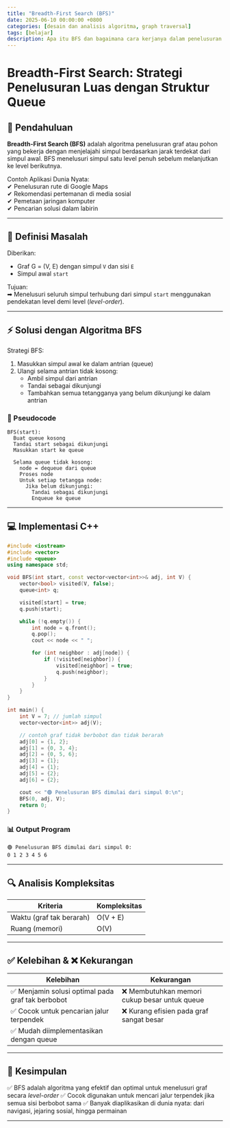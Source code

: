 ```yaml
---
title: "Breadth-First Search (BFS)"
date: 2025-06-10 00:00:00 +0800
categories: [desain dan analisis algoritma, graph traversal]
tags: [belajar]
description: Apa itu BFS dan bagaimana cara kerjanya dalam penelusuran graf?
---
```


# Breadth-First Search: Strategi Penelusuran Luas dengan Struktur Queue

## 📌 Pendahuluan  
**Breadth-First Search (BFS)** adalah algoritma penelusuran graf atau pohon yang bekerja dengan menjelajahi simpul berdasarkan jarak terdekat dari simpul awal. BFS menelusuri simpul satu level penuh sebelum melanjutkan ke level berikutnya.

Contoh Aplikasi Dunia Nyata:  
✔ Penelusuran rute di Google Maps  
✔ Rekomendasi pertemanan di media sosial  
✔ Pemetaan jaringan komputer  
✔ Pencarian solusi dalam labirin  

---

## 🎯 Definisi Masalah  
Diberikan:  
- Graf G = (V, E) dengan simpul `V` dan sisi `E`  
- Simpul awal `start`  

Tujuan:  
➡ Menelusuri seluruh simpul terhubung dari simpul `start` menggunakan pendekatan level demi level (*level-order*).

---

## ⚡ Solusi dengan Algoritma BFS  
Strategi BFS:  
1. Masukkan simpul awal ke dalam antrian (queue)  
2. Ulangi selama antrian tidak kosong:  
   - Ambil simpul dari antrian  
   - Tandai sebagai dikunjungi  
   - Tambahkan semua tetangganya yang belum dikunjungi ke dalam antrian  

### 📝 Pseudocode  
```plaintext
BFS(start):
  Buat queue kosong
  Tandai start sebagai dikunjungi
  Masukkan start ke queue

  Selama queue tidak kosong:
    node = dequeue dari queue
    Proses node
    Untuk setiap tetangga node:
      Jika belum dikunjungi:
        Tandai sebagai dikunjungi
        Enqueue ke queue
````

---

## **💻 Implementasi C++**

```cpp
#include <iostream>
#include <vector>
#include <queue>
using namespace std;

void BFS(int start, const vector<vector<int>>& adj, int V) {
    vector<bool> visited(V, false);
    queue<int> q;

    visited[start] = true;
    q.push(start);

    while (!q.empty()) {
        int node = q.front();
        q.pop();
        cout << node << " ";

        for (int neighbor : adj[node]) {
            if (!visited[neighbor]) {
                visited[neighbor] = true;
                q.push(neighbor);
            }
        }
    }
}

int main() {
    int V = 7; // jumlah simpul
    vector<vector<int>> adj(V);

    // contoh graf tidak berbobot dan tidak berarah
    adj[0] = {1, 2};
    adj[1] = {0, 3, 4};
    adj[2] = {0, 5, 6};
    adj[3] = {1};
    adj[4] = {1};
    adj[5] = {2};
    adj[6] = {2};

    cout << "🟢 Penelusuran BFS dimulai dari simpul 0:\n";
    BFS(0, adj, V);
    return 0;
}
```

### 📊 Output Program

```
🟢 Penelusuran BFS dimulai dari simpul 0:
0 1 2 3 4 5 6
```

---

## 🔍 Analisis Kompleksitas

| Kriteria                 | Kompleksitas |
| ------------------------ | ------------ |
| Waktu (graf tak berarah) | O(V + E)     |
| Ruang (memori)           | O(V)         |

---

## ✅ Kelebihan & ❌ Kekurangan

| Kelebihan                                        | Kekurangan                                   |
| ------------------------------------------------ | -------------------------------------------- |
| ✅ Menjamin solusi optimal pada graf tak berbobot | ❌ Membutuhkan memori cukup besar untuk queue |
| ✅ Cocok untuk pencarian jalur terpendek          | ❌ Kurang efisien pada graf sangat besar      |
| ✅ Mudah diimplementasikan dengan queue           |                                              |

---

## 📌 Kesimpulan

✅ BFS adalah algoritma yang efektif dan optimal untuk menelusuri graf secara *level-order*
✅ Cocok digunakan untuk mencari jalur terpendek jika semua sisi berbobot sama
✅ Banyak diaplikasikan di dunia nyata: dari navigasi, jejaring sosial, hingga permainan

---

